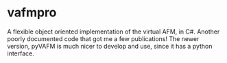 # vafmpro

A flexible object oriented implementation of the virtual AFM, in C#.
Another poorly documented code that got me a few publications!
The newer version, pyVAFM is much nicer to develop and use, since it has a python interface.
